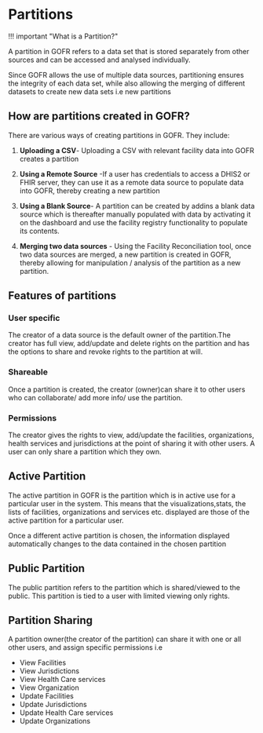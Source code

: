 # Partitions

!!! important "What is a Partition?"

A partition in GOFR refers to a data set that is stored separately from other sources and can be accessed and analysed individually.

Since GOFR allows the use of multiple data sources, partitioning ensures the integrity of each data set, while also allowing the merging of different datasets to create new data sets i.e new partitions

## How are partitions created in GOFR?

There are various ways of creating partitions in GOFR. They include:

1. **Uploading a CSV**- Uploading a CSV with relevant facility data into GOFR creates a partition

2. **Using a Remote Source** -If a user has credentials to access a DHIS2 or FHIR server, they can use it as a remote data source to populate data into GOFR, thereby creating a new partition

3. **Using a  Blank Source**- A partition can be created by addins a blank data source which is thereafter manually populated with data by activating it on the dashboard and use the facility registry functionality to populate its contents.

4. **Merging two data sources** - Using the Facility Reconciliation tool, once two data sources are merged, a new partition is created in GOFR, thereby allowing for manipulation / analysis of the partition as a new partition.


## Features of partitions

### **User specific** 

The creator of a data source is the default owner of the partition.The creator has full view, add/update and delete rights on the partition and has the options to share and revoke rights to the partition at will.

### **Shareable**

Once a partition is created, the creator (owner)can share it to other users who can collaborate/ add more info/ use the partition. 

### **Permissions**

The creator gives the rights to view, add/update the facilities, organizations, health services and jurisdictions at the point of sharing it with other users. A user can only share a partition which they own.

## Active Partition

The active partition in GOFR is the partition which is in active use for a particular user in the system. This means that the visualizations,stats, the lists of facilities, organizations and services etc. displayed are those of the active partition for a particular user.

Once a different active partition is chosen, the information displayed automatically changes to the data contained in the chosen partition

## Public Partition

The public partition refers to the partition which is shared/viewed to the public. This partition is tied to a user with limited viewing only rights.

## Partition Sharing

A partition owner(the creator of the partition) can share it with one or all other users, and assign specific permissions i.e

* View Facilities
* View Jurisdictions
* View Health Care services
* View Organization
* Update Facilities
* Update Jurisdictions
* Update Health Care services
* Update Organizations



